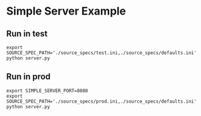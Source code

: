 # Simple Server Example

## Run in test

    export SOURCE_SPEC_PATH='./source_specs/test.ini,./source_specs/defaults.ini'
    python server.py

## Run in prod

    export SIMPLE_SERVER_PORT=8080
    export SOURCE_SPEC_PATH='./source_specs/prod.ini,./source_specs/defaults.ini'
    python server.py
